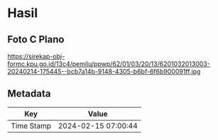 # Hasil

## Foto C Plano

https://sirekap-obj-formc.kpu.go.id/13c4/pemilu/ppwp/62/01/03/20/13/6201032013003-20240214-175445--bcb7a14b-9148-4305-b6bf-6f6b900091ff.jpg


## Metadata

| Key        | Value               |
| ---------- | ------------------- |
| Time Stamp | 2024-02-15 07:00:44 |



